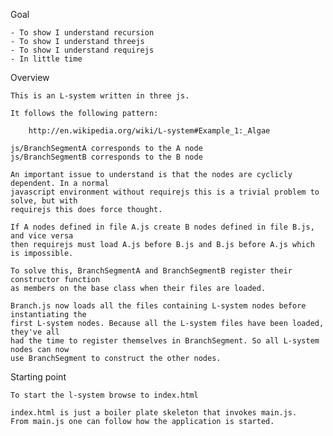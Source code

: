 Goal

	- To show I understand recursion
	- To show I understand threejs
	- To show I understand requirejs
	- In little time

Overview

	This is an L-system written in three js.

	It follows the following pattern:

		http://en.wikipedia.org/wiki/L-system#Example_1:_Algae

	js/BranchSegmentA corresponds to the A node
	js/BranchSegmentB corresponds to the B node

	An important issue to understand is that the nodes are cyclicly dependent. In a normal 
	javascript environment without requirejs this is a trivial problem to solve, but with 
	requirejs this does force thought.

	If A nodes defined in file A.js create B nodes defined in file B.js, and vice versa
	then requirejs must load A.js before B.js and B.js before A.js which is impossible.

	To solve this, BranchSegmentA and BranchSegmentB register their constructor function
	as members on the base class when their files are loaded.

	Branch.js now loads all the files containing L-system nodes before instantiating the
	first L-system nodes. Because all the L-system files have been loaded, they've all
	had the time to register themselves in BranchSegment. So all L-system nodes can now
	use BranchSegment to construct the other nodes.

Starting point

	To start the l-system browse to index.html

	index.html is just a boiler plate skeleton that invokes main.js. 
	From main.js one can follow how the application is started.